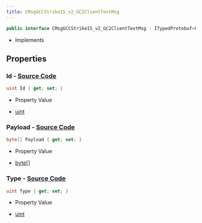 ```yaml
---
title: CMsgGCCStrike15_v2_GC2ClientTextMsg
---
```


```csharp
public interface CMsgGCCStrike15_v2_GC2ClientTextMsg : ITypedProtobuf<CMsgGCCStrike15_v2_GC2ClientTextMsg>, INativeHandle
```

- Implements

## Properties

### **Id** - [Source Code](https://github.com/swiftly-solution/swiftlys2/blob/main/managed/src/SwiftlyS2.Generated/Protobufs/Interfaces/CMsgGCCStrike15_v2_GC2ClientTextMsg.cs#L13)

```csharp
uint Id { get; set; }
```

- Property Value

- [uint](https://learn.microsoft.com/dotnet/api/system.uint32)

### **Payload** - [Source Code](https://github.com/swiftly-solution/swiftlys2/blob/main/managed/src/SwiftlyS2.Generated/Protobufs/Interfaces/CMsgGCCStrike15_v2_GC2ClientTextMsg.cs#L19)

```csharp
byte[] Payload { get; set; }
```

- Property Value

- [byte](https://learn.microsoft.com/dotnet/api/system.byte)[]

### **Type** - [Source Code](https://github.com/swiftly-solution/swiftlys2/blob/main/managed/src/SwiftlyS2.Generated/Protobufs/Interfaces/CMsgGCCStrike15_v2_GC2ClientTextMsg.cs#L16)

```csharp
uint Type { get; set; }
```

- Property Value

- [uint](https://learn.microsoft.com/dotnet/api/system.uint32)

